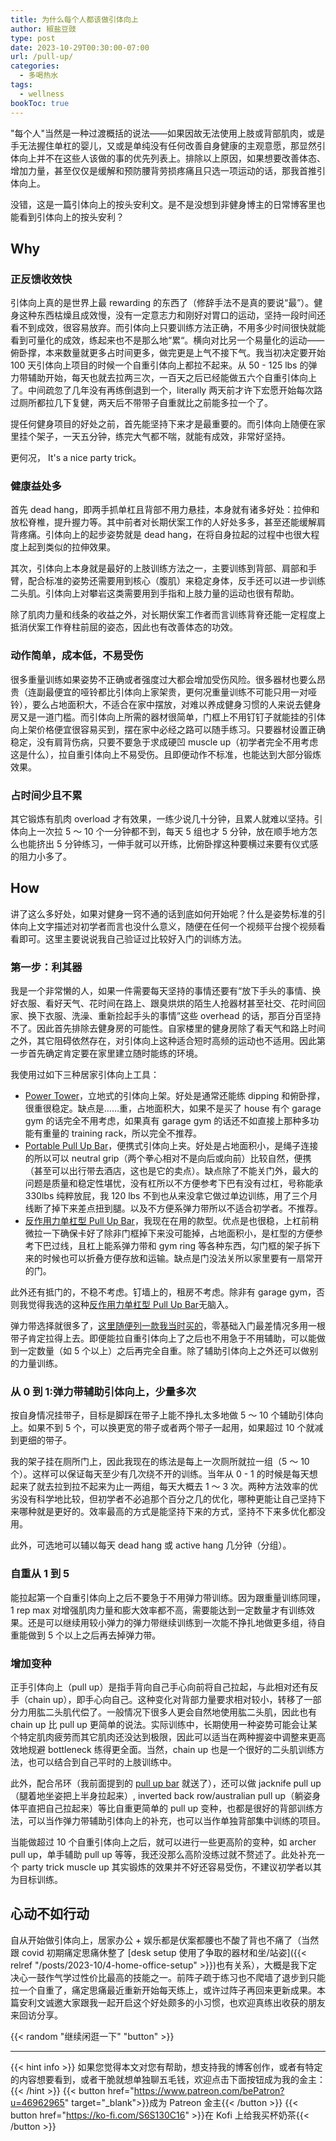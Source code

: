 ```yaml
---
title: 为什么每个人都该做引体向上
author: 椒盐豆豉
type: post
date: 2023-10-29T00:30:00-07:00
url: /pull-up/
categories:
  - 多喝热水
tags:
  - wellness
bookToc: true
---
```


"每个人"当然是一种过渡概括的说法——如果因故无法使用上肢或背部肌肉，或是手无法握住单杠的婴儿，又或是单纯没有任何改善自身健康的主观意愿，那显然引体向上并不在这些人该做的事的优先列表上。排除以上原因，如果想要改善体态、增加力量，甚至仅仅是缓解和预防腰背劳损疼痛且只选一项运动的话，那我首推引体向上。

没错，这是一篇引体向上的按头安利文。是不是没想到非健身博主的日常博客里也能看到引体向上的按头安利？

<!--more-->

## Why
### 正反馈收效快
引体向上真的是世界上最 rewarding 的东西了（修辞手法不是真的要说“最”）。健身这种东西枯燥且成效慢，没有一定意志力和刚好对胃口的运动，坚持一段时间还看不到成效，很容易放弃。而引体向上只要训练方法正确，不用多少时间很快就能看到可量化的成效，练起来也不是那么地“累“。横向对比另一个易量化的运动——俯卧撑，本来数量就更多占时间更多，做完更是上气不接下气。我当初决定要开始 100 天引体向上项目的时候一个自重引体向上都拉不起来。从 50 - 125 lbs 的弹力带辅助开始，每天也就去拉两三次，一百天之后已经能做五六个自重引体向上了。中间疏忽了几年没有再练倒退到一个，literally 两天前才许下宏愿开始每次路过厕所都拉几下复健，两天后不带带子自重就比之前能多拉一个了。

提任何健身项目的好处之前，首先能坚持下来才是最重要的。而引体向上随便在家里挂个架子，一天五分钟，练完大气都不喘，就能有成效，非常好坚持。

更何况， It's a nice party trick。

### 健康益处多
首先 dead hang，即两手抓单杠且背部不用力悬挂，本身就有诸多好处：拉伸和放松脊椎，提升握力等。其中前者对长期伏案工作的人好处多多，甚至还能缓解肩背疼痛。引体向上的起步姿势就是 dead hang，在将自身拉起的过程中也很大程度上起到类似的拉伸效果。

其次，引体向上本身就是最好的上肢训练方法之一，主要训练到背部、肩部和手臂，配合标准的姿势还需要用到核心（腹肌）来稳定身体，反手还可以进一步训练二头肌。引体向上对攀岩这类需要用到手指和上肢力量的运动也很有帮助。

除了肌肉力量和线条的收益之外，对长期伏案工作者而言训练背脊还能一定程度上抵消伏案工作脊柱前屈的姿态，因此也有改善体态的功效。

### 动作简单，成本低，不易受伤

很多重量训练如果姿势不正确或者强度过大都会增加受伤风险。很多器材也要么昂贵（连副最便宜的哑铃都比引体向上家架贵，更何况重量训练不可能只用一对哑铃），要么占地面积大，不适合在家中摆放，对难以养成健身习惯的人来说去健身房又是一道门槛。而引体向上所需的器材很简单，门框上不用钉钉子就能挂的引体向上架价格便宜很容易买到，摆在家中必经之路可以随手练习。只要器材设置正确稳定，没有肩背伤病，只要不要急于求成硬凹 muscle up（初学者完全不用考虑这是什么），拉自重引体向上不易受伤。且即便动作不标准，也能达到大部分锻炼效果。

### 占时间少且不累
其它锻炼有肌肉 overload 才有效果，一练少说几十分钟，且累人就难以坚持。引体向上一次拉 5 ～ 10 个一分钟都不到，每天 5 组也才 5 分钟，放在顺手地方怎么也能挤出 5 分钟练习，一伸手就可以开练，比俯卧撑这种要横过来要有仪式感的阻力小多了。

## How
讲了这么多好处，如果对健身一窍不通的话到底如何开始呢？什么是姿势标准的引体向上文字描述对初学者而言也没什么意义，随便在任何一个视频平台搜个视频看看即可。这里主要说说我自己验证过比较好入门的训练方法。

### 第一步：利其器
我是一个非常懒的人，如果一件需要每天坚持的事情还要有“放下手头的事情、换好衣服、看好天气、花时间在路上、跟臭烘烘的陌生人抢器材甚至社交、花时间回家、换下衣服、洗澡、重新捡起手头的事情”这些 overhead 的话，那百分百坚持不了。因此首先排除去健身房的可能性。自家楼里的健身房除了看天气和路上时间之外，其它阻碍依然存在，对引体向上这种适合短时高频的运动也不适用。因此第一步首先确定肯定要在家里建立随时能练的环境。

我使用过如下三种居家引体向上工具：
- [Power Tower](https://amzn.to/3tW1YcA)，立地式的引体向上架。好处是通常还能练 dipping 和俯卧撑，很重很稳定。缺点是……重，占地面积大，如果不是买了 house 有个 garage gym 的话完全不用考虑，如果真有 garage gym 的话还不如直接上那种多功能有重量的 training rack，所以完全不推荐。
- [Portable Pull Up Bar](https://amzn.to/3QAJpTS)，便携式引体向上夹。好处是占地面积小，是绳子连接的所以可以 neutral grip（两个拳心相对不是向后或向前）比较自然，便携（甚至可以出行带去酒店，这也是它的卖点）。缺点除了不能关门外，最大的问题是质量和稳定性堪忧，没有杠所以不方便参考下巴有没有过杠，号称能承 330lbs 纯粹放屁，我 120 lbs 不到也从来没拿它做过单边训练，用了三个月线断了掉下来差点扭到腿。以及不方便系弹力带所以不适合初学者。不推荐。
- [反作用力单杠型 Pull Up Bar](https://amzn.to/3s3zoFB)，我现在在用的款型。优点是也很稳，上杠前稍微拉一下确保卡好了除非门框掉下来没可能掉，占地面积小，是杠型的方便参考下巴过线，且杠上能系弹力带和 gym ring 等各种东西，勾门框的架子拆下来的时候也可以折叠方便存放和运输。缺点是门没法关所以家里要有一扇常开的门。

此外还有抵门的，不稳不考虑。钉墙上的，租房不考虑。除非有 garage gym，否则我觉得我选的这种[反作用力单杠型 Pull Up Bar](https://amzn.to/3s3zoFB)无脑入。

弹力带选择就很多了，[这里随便列一款我当时买的](https://amzn.to/3Sj6EDb)，零基础入门最差情况多用一根带子肯定拉得上去。即便能拉自重引体向上了之后也不用急于不用辅助，可以能做到一定数量（如 5 个以上）之后再完全自重。除了辅助引体向上之外还可以做别的力量训练。

### 从 0 到 1:弹力带辅助引体向上，少量多次
按自身情况挂带子，目标是脚踩在带子上能不挣扎太多地做 5 ～ 10 个辅助引体向上。如果不到 5 个，可以换更宽的带子或者两个带子一起用，如果超过 10 个就减到更细的带子。

我的架子挂在厕所门上，因此我现在的练法是每上一次厕所就拉一组（5 ～ 10 个）。这样可以保证每天至少有几次绕不开的训练。当年从 0 - 1 的时候是每天想起来了就去拉到拉不起来为止一两组，每天大概去 1 ～ 3 次。两种方法效率的优劣没有科学地比较，但初学者不必追那个百分之几的优化，哪种更能让自己坚持下来哪种就是更好的。效率最高的方式是能坚持下来的方式，坚持不下来多优化都没用。

此外，可选地可以辅以每天 dead hang 或 active hang 几分钟（分组）。

### 自重从 1 到 5
能拉起第一个自重引体向上之后不要急于不用弹力带训练。因为跟重量训练同理， 1 rep max 对增强肌肉力量和膨大效率都不高，需要能达到一定数量才有训练效果。还是可以继续用较小弹力的弹力带继续训练到一次能不挣扎地做更多组，待自重能做到 5 个以上之后再去掉弹力带。

### 增加变种
正手引体向上（pull up）是指手背向自己手心向前将自己拉起，与此相对还有反手（chain up），即手心向自己。这种变化对背部力量要求相对较小，转移了一部分力用肱二头肌代偿了。一般情况下很多人更会自然地使用肱二头肌，因此也有 chain up 比 pull up 更简单的说法。实际训练中，长期使用一种姿势可能会让某个特定肌肉疲劳而其它肌肉还没达到极限，因此可以适当在两种握姿中调整来更高效地规避 bottleneck 练得更全面。当然，chain up 也是一个很好的二头肌训练方法，也可以结合到自己平时的上肢训练中。

此外，配合吊环（我前面提到的 [pull up bar]((https://amzn.to/3s3zoFB)) 就送了），还可以做 jacknife pull up（腿着地坐姿把上半身拉起来）, inverted back row/australian pull up（躺姿身体平直把自己拉起来）等比自重更简单的 pull up 变种，也都是很好的背部训练方法，可以当作弹力带辅助引体向上的补充，也可以当作单独背部集中训练的项目。 

当能做超过 10 个自重引体向上之后，就可以进行一些更高阶的变种，如 archer pull up，单手辅助 pull up 等等，我还没那么高阶没练过就不赘述了。此处补充一个 party trick muscle up 其实锻炼的效果并不好还容易受伤，不建议初学者以其为目标训练。

## 心动不如行动
自从开始做引体向上，居家办公 + 娱乐都是伏案都腰也不酸了背也不痛了（当然跟 covid 初期痛定思痛休整了 [desk setup 使用了争取的器材和坐/站姿]({{< relref "/posts/2023-10/4-home-office-setup" >}})也有关系），大概是我下定决心一鼓作气学过性价比最高的技能之一。前阵子疏于练习也不爬墙了退步到只能拉一个自重了，痛定思痛最近重新开始每天练上，或许过阵子再回来更新成果。本篇安利文诚邀大家跟我一起开启这个好处颇多的小习惯，也欢迎真练出收获的朋友来回访分享。

{{< random "继续闲逛一下" "button" >}}

---
{{< hint info >}}
如果您觉得本文对您有帮助，想支持我的博客创作，或者有特定的内容想要看到，或者干脆就想单独聊五毛钱，欢迎点击下面按钮成为我的金主：
{{< /hint >}}
{{< button href="https://www.patreon.com/bePatron?u=46962965" target="_blank">}}成为 Patreon 金主{{< /button >}}
{{< button href="https://ko-fi.com/S6S130C16" >}}在 Kofi 上给我买杯奶茶{{< /button >}}
